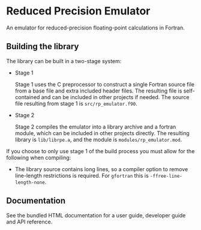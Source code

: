 # Reduced Precision Emulator

An emulator for reduced-precision floating-point calculations in Fortran.


## Building the library

The library can be built in a two-stage system:

* Stage 1

    Stage 1 uses the C preprocessor to construct a single Fortran source file from a base file and extra included header files.
    The resulting file is self-contained and can be included in other projects if needed.
    The source file resulting from stage 1 is `src/rp_emulator.f90`.

* Stage 2

    Stage 2 compiles the emulator into a library archive and a fortran module, which can be included in other projects directly.
    The resulting library is `lib/librpe.a`, and the module is `modules/rp_emulator.mod`.

If you choose to only use stage 1 of the build process you must allow for the following when compiling:

* The library source contains long lines, so a compiler option to remove line-length restrictions is required.
  For `gfortran` this is `-ffree-line-length-none`.


## Documentation

See the bundled HTML documentation for a user guide, developer guide and API reference.
